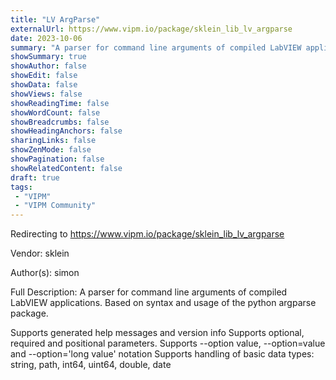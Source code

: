 ```yaml
---
title: "LV ArgParse"
externalUrl: https://www.vipm.io/package/sklein_lib_lv_argparse
date: 2023-10-06
summary: "A parser for command line arguments of compiled LabVIEW applications."
showSummary: true
showAuthor: false
showEdit: false
showData: false
showViews: false
showReadingTime: false
showWordCount: false
showBreadcrumbs: false
showHeadingAnchors: false
sharingLinks: false
showZenMode: false
showPagination: false
showRelatedContent: false
draft: true
tags:
 - "VIPM"
 - "VIPM Community"
---
```


Redirecting to https://www.vipm.io/package/sklein_lib_lv_argparse

Vendor: sklein

Author(s): simon
 
Full Description:
A parser for command line arguments of compiled LabVIEW applications. Based on syntax and usage of the python argparse package.

Supports generated help messages and version info
Supports optional, required and positional parameters.
Supports --option value, --option=value and --option='long value' notation
Supports handling of basic data types: string, path, int64, uint64, double, date